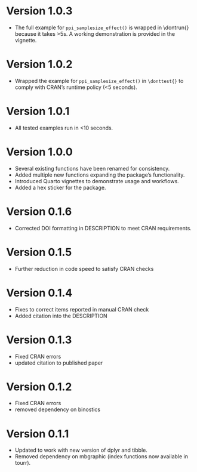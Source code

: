 # Version 1.0.3

- The full example for `ppi_samplesize_effect()` is wrapped in \dontrun{}
  because it takes >5s. A working demonstration is provided in the vignette.

# Version 1.0.2

- Wrapped the example for `ppi_samplesize_effect()` in `\donttest{}` to comply with CRAN’s runtime policy (<5 seconds).  

# Version 1.0.1

- All tested examples run in <10 seconds.

# Version 1.0.0

- Several existing functions have been renamed for consistency.
- Added multiple new functions expanding the package’s functionality.
- Introduced Quarto vignettes to demonstrate usage and workflows.
- Added a hex sticker for the package.

# Version 0.1.6

- Corrected DOI formatting in DESCRIPTION to meet CRAN requirements.

# Version 0.1.5

- Further reduction in code speed to satisfy CRAN checks

# Version 0.1.4

- Fixes to correct items reported in manual CRAN check
- Added citation into the DESCRIPTION

# Version 0.1.3

- Fixed CRAN errors
- updated citation to published paper

# Version 0.1.2

- Fixed CRAN errors
- removed dependency on binostics

# Version 0.1.1

- Updated to work with new version of dplyr and tibble.
- Removed dependency on mbgraphic (index functions now available in tourr).
